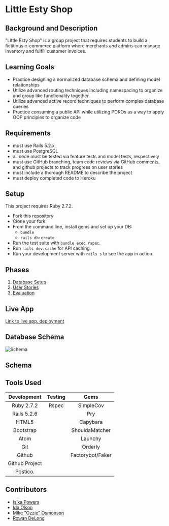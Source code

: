 # Little Esty Shop

## Background and Description

"Little Esty Shop" is a group project that requires students to build a fictitious e-commerce platform where merchants and admins can manage inventory and fulfill customer invoices.

## Learning Goals
- Practice designing a normalized database schema and defining model relationships
- Utilize advanced routing techniques including namespacing to organize and group like functionality together.
- Utilize advanced active record techniques to perform complex database queries
- Practice consuming a public API while utilizing POROs as a way to apply OOP principles to organize code

## Requirements
- must use Rails 5.2.x
- must use PostgreSQL
- all code must be tested via feature tests and model tests, respectively
- must use GitHub branching, team code reviews via GitHub comments, and github projects to track progress on user stories
- must include a thorough README to describe the project
- must deploy completed code to Heroku

## Setup

This project requires Ruby 2.7.2.

* Fork this repository
* Clone your fork
* From the command line, install gems and set up your DB:
    * `bundle`
    * `rails db:create`
* Run the test suite with `bundle exec rspec`.
* Run `rails dev:cache` for API caching.
* Run your development server with `rails s` to see the app in action.

## Phases

1. [Database Setup](./doc/db_setup.md)
1. [User Stories](./doc/user_stories.md)
1. [Evaluation](./doc/evaluation.md)

## Live App
[Link to live app. deployment](https://little-esty-shop-denver.herokuapp.com)

## Database Schema

![Schema](https://files.slack.com/files-pri/T029P2S9M-F02F4T78NFQ/image.png)

## Schema


## Tools Used

| Development    | Testing |  Gems                 |
| :-------------:| :------:| :--------------------:|
| Ruby 2.7.2     | Rspec   | SimpleCov             |
| Rails 5.2.6    |         | Pry                   |
| HTML5          |         | Capybara              |
| Bootstrap      |         | ShouldaMatcher        |
| Atom           |         | Launchy               |
| Git            |         | Orderly               |
| Github         |         | Factorybot/Faker      |
| Github Project |         |                       |
| Postico.       |         |                       |


## Contributors

- [Isika Powers](https://github.com/Isikapowers/)
- [Ida Olson](https://github.com/idaolson)
- [Mike "Ozzie" Osmonson](https://github.com/ozzman84)
- [Rowan DeLong](https://github.com/RowanDW)
